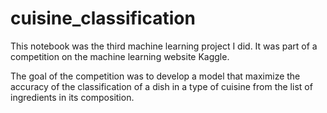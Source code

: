 # cuisine_classification

This notebook was the third machine learning project I did. It was part of a competition on the machine learning website Kaggle.

The goal of the competition was to develop a model that maximize the accuracy of the classification of a dish in a type of cuisine from the list of ingredients in its composition.
